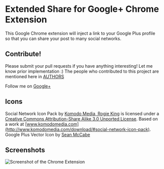 Extended Share for Google+ Chrome Extension
=====================================

This Google Chrome extension will inject a link to your Google Plus profile so
that you can share your post to many social networks.

Contribute!
-----------------
Please submit your pull requests if you have anything interesting! Let me know
prior implementation :) The people who contributed to this project are mentioned
here in [AUTHORS](https://github.com/mohamedmansour/google-plus-extension/raw/master/AUTHORS.md)

Follow me on [Google+](https://plus.google.com/116805285176805120365/about)

Icons
-----------------
Social Network Icon Pack by [Komodo Media, Rogie King](http://www.komodomedia.com/) is licensed under a [Creative Commons Attribution-Share Alike 3.0 Unported License](http://creativecommons.org/licenses/by-sa/3.0/).
Based on a work at [www.komodomedia.com](http://www.komodomedia.com/download/#social-network-icon-pack).
Google Plus Vector Icon by [Sean McCabe](http://boldperspective.com/2011/free-google-plus-icon-vector/)

Screenshots
-----------------
![Screenshot of the Chrome Extension](https://github.com/mohamedmansour/google-plus-extension/raw/master/screenshot/marquee.png)


